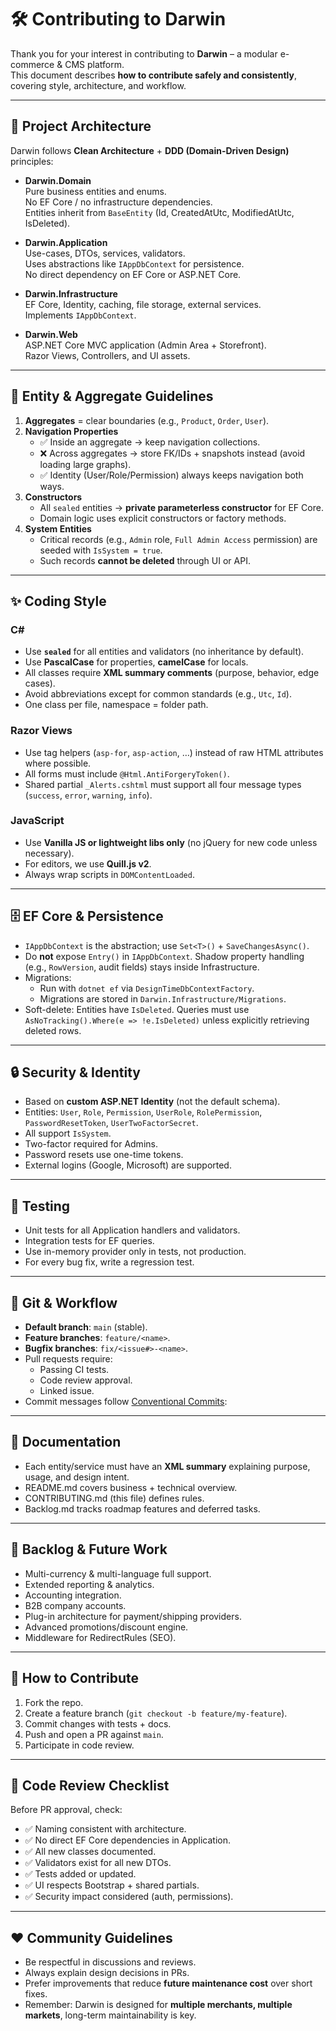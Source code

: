 ﻿# 🛠️ Contributing to Darwin

Thank you for your interest in contributing to **Darwin** – a modular e-commerce & CMS platform.  
This document describes **how to contribute safely and consistently**, covering style, architecture, and workflow.

---

## 📐 Project Architecture

Darwin follows **Clean Architecture** + **DDD (Domain-Driven Design)** principles:

- **Darwin.Domain**  
  Pure business entities and enums.  
  No EF Core / no infrastructure dependencies.  
  Entities inherit from `BaseEntity` (Id, CreatedAtUtc, ModifiedAtUtc, IsDeleted).  

- **Darwin.Application**  
  Use-cases, DTOs, services, validators.  
  Uses abstractions like `IAppDbContext` for persistence.  
  No direct dependency on EF Core or ASP.NET Core.  

- **Darwin.Infrastructure**  
  EF Core, Identity, caching, file storage, external services.  
  Implements `IAppDbContext`.  

- **Darwin.Web**  
  ASP.NET Core MVC application (Admin Area + Storefront).  
  Razor Views, Controllers, and UI assets.  

---

## 🧭 Entity & Aggregate Guidelines

1. **Aggregates** = clear boundaries (e.g., `Product`, `Order`, `User`).  
2. **Navigation Properties**  
   - ✅ Inside an aggregate → keep navigation collections.  
   - ❌ Across aggregates → store FK/IDs + snapshots instead (avoid loading large graphs).  
   - ✅ Identity (User/Role/Permission) always keeps navigation both ways.  
3. **Constructors**  
   - All `sealed` entities → **private parameterless constructor** for EF Core.  
   - Domain logic uses explicit constructors or factory methods.  
4. **System Entities**  
   - Critical records (e.g., `Admin` role, `Full Admin Access` permission) are seeded with `IsSystem = true`.  
   - Such records **cannot be deleted** through UI or API.  

---

## ✨ Coding Style

### C#  
- Use **`sealed`** for all entities and validators (no inheritance by default).  
- Use **PascalCase** for properties, **camelCase** for locals.  
- All classes require **XML summary comments** (purpose, behavior, edge cases).  
- Avoid abbreviations except for common standards (e.g., `Utc`, `Id`).  
- One class per file, namespace = folder path.

### Razor Views  
- Use tag helpers (`asp-for`, `asp-action`, …) instead of raw HTML attributes where possible.  
- All forms must include `@Html.AntiForgeryToken()`.  
- Shared partial `_Alerts.cshtml` must support all four message types (`success`, `error`, `warning`, `info`).  

### JavaScript  
- Use **Vanilla JS or lightweight libs only** (no jQuery for new code unless necessary).  
- For editors, we use **Quill.js v2**.  
- Always wrap scripts in `DOMContentLoaded`.  

---

## 🗄️ EF Core & Persistence

- `IAppDbContext` is the abstraction; use `Set<T>()` + `SaveChangesAsync()`.  
- Do **not** expose `Entry()` in `IAppDbContext`. Shadow property handling (e.g., `RowVersion`, audit fields) stays inside Infrastructure.  
- Migrations:  
  - Run with `dotnet ef` via `DesignTimeDbContextFactory`.  
  - Migrations are stored in `Darwin.Infrastructure/Migrations`.  
- Soft-delete: Entities have `IsDeleted`. Queries must use `AsNoTracking().Where(e => !e.IsDeleted)` unless explicitly retrieving deleted rows.  

---

## 🔒 Security & Identity

- Based on **custom ASP.NET Identity** (not the default schema).  
- Entities: `User`, `Role`, `Permission`, `UserRole`, `RolePermission`, `PasswordResetToken`, `UserTwoFactorSecret`.  
- All support `IsSystem`.  
- Two-factor required for Admins.  
- Password resets use one-time tokens.  
- External logins (Google, Microsoft) are supported.  

---

## 🧪 Testing

- Unit tests for all Application handlers and validators.  
- Integration tests for EF queries.  
- Use in-memory provider only in tests, not production.  
- For every bug fix, write a regression test.  

---

## 🔀 Git & Workflow

- **Default branch**: `main` (stable).  
- **Feature branches**: `feature/<name>`.  
- **Bugfix branches**: `fix/<issue#>-<name>`.  
- Pull requests require:  
  - Passing CI tests.  
  - Code review approval.  
  - Linked issue.  
- Commit messages follow [Conventional Commits](https://www.conventionalcommits.org/):  


---

## 🧾 Documentation

- Each entity/service must have an **XML summary** explaining purpose, usage, and design intent.  
- README.md covers business + technical overview.  
- CONTRIBUTING.md (this file) defines rules.  
- Backlog.md tracks roadmap features and deferred tasks.  

---

## 🚀 Backlog & Future Work

- Multi-currency & multi-language full support.  
- Extended reporting & analytics.  
- Accounting integration.  
- B2B company accounts.  
- Plug-in architecture for payment/shipping providers.  
- Advanced promotions/discount engine.  
- Middleware for RedirectRules (SEO).  

---

## 🤝 How to Contribute

1. Fork the repo.  
2. Create a feature branch (`git checkout -b feature/my-feature`).  
3. Commit changes with tests + docs.  
4. Push and open a PR against `main`.  
5. Participate in code review.  

---

## 📝 Code Review Checklist

Before PR approval, check:

- ✅ Naming consistent with architecture.  
- ✅ No direct EF Core dependencies in Application.  
- ✅ All new classes documented.  
- ✅ Validators exist for all new DTOs.  
- ✅ Tests added or updated.  
- ✅ UI respects Bootstrap + shared partials.  
- ✅ Security impact considered (auth, permissions).  

---

## ❤️ Community Guidelines

- Be respectful in discussions and reviews.  
- Always explain design decisions in PRs.  
- Prefer improvements that reduce **future maintenance cost** over short fixes.  
- Remember: Darwin is designed for **multiple merchants, multiple markets**, long-term maintainability is key.
